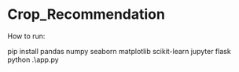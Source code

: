 # Crop_Recommendation

How to run:

pip install pandas numpy seaborn matplotlib scikit-learn jupyter flask
python .\app.py